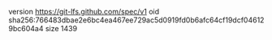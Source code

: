 version https://git-lfs.github.com/spec/v1
oid sha256:766483dbae2e6bc4ea467ee729ac5d0919fd0b6afc64cf19dcf046129bc604a4
size 1439
